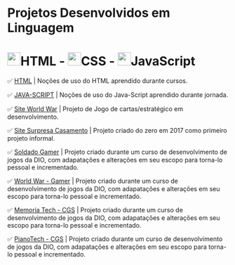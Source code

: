 # Projetos Desenvolvidos em Linguagem 
# <img src="https://hermes.dio.me/skills/fcf8b10b-47bc-4f8c-a105-4e1c0ce3cde4.png" height="30">HTML  -   <img src="https://hermes.dio.me/skills/09cd9e23-7d8a-4782-8e5e-0dcb65d1b640.png" height="30">CSS  -  <img src="https://hermes.dio.me/skills/bb34a26f-52a7-4861-a6e3-39ade2145dcb.png" height="30">JavaScript

✅ [HTML](https://github.com/Carlos-CGS/ProjetosHtmlCssJavaScript/tree/main/HTML) | Noções de uso do HTML aprendido durante cursos.

✅ [JAVA-SCRIPT](https://github.com/Carlos-CGS/ProjetosHtmlCssJavaScript/tree/main/JavaScript) | Noções de uso do Java-Script aprendido durante jornada.

✅ [Site World War](https://github.com/Carlos-CGS/ProjetosHtmlCss/tree/main/Site%20-%20World%20War) | Projeto de Jogo de cartas/estratégico em desenvolvimento. 

✅ [Site Surpresa Casamento](https://github.com/Carlos-CGS/ProjetosHtmlCss/tree/main/Site_Surpresa_Casameno-2017-primeiroProjeto) | Projeto criado do zero em 2017 como primeiro projeto informal.

✅ [Soldado Gamer](https://github.com/Carlos-CGS/ProjetosHtmlCssJavaScript/tree/main/SoldadoGamer) | Projeto criado durante um curso de desenvolvimento de jogos da DIO, com adapatações e alterações em seu escopo para torna-lo pessoal e incrementado.

✅ [World War - Gamer](https://github.com/Carlos-CGS/ProjetosHtmlCssJavaScript/tree/main/WorldWar-Game) | Projeto criado durante um curso de desenvolvimento de jogos da DIO, com adapatações e alterações em seu escopo para torna-lo pessoal e incrementado.

✅ [Memoria Tech - CGS](https://github.com/Carlos-CGS/ProjetosHtmlCssJavaScript/tree/main/memoriaTech-Game) | Projeto criado durante um curso de desenvolvimento de jogos da DIO, com adapatações e alterações em seu escopo para torna-lo pessoal e incrementado.

✅ [PianoTech - CGS](https://github.com/Carlos-CGS/ProjetosHtmlCssJavaScript/tree/main/pianoTech) | Projeto criado durante um curso de desenvolvimento de jogos da DIO, com adapatações e alterações em seu escopo para torna-lo pessoal e incrementado.






